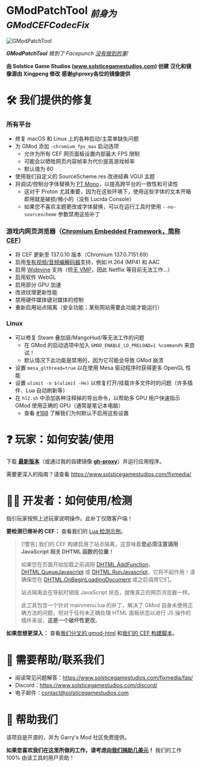 # GModPatchTool <sub>_前身为 GModCEFCodecFix_</sub>

![GModPatchTool](GModPatchToolLogo.png)

***GModPatchTool** 做到了 Facepunch [没有做到的事](https://github.com/Facepunch/gmod-html/pull/5)!*

**由 Solstice Game Studios (www.solsticegamestudios.com) 创建**
**汉化和镜像源由 Xingpeng 修改**
**感谢ghproxy各位的镜像提供**

# 🛠️ 我们提供的修复
### 所有平台
- 修复 macOS 和 Linux 上的各种启动/主菜单缺失问题
- 为 GMod 添加 `-chromium_fps_max` 启动选项
  - 允许为所有 CEF 网页面板设置内部最大 FPS 限制
  - 可能会以牺牲网页内容帧率为代价提高游戏帧率
  - 默认值为 60
- 使用我们自定义的 SourceScheme.res 改进经典 VGUI 主题
- 将调试/控制台字体替换为 [PT Mono](https://fonts.google.com/specimen/PT+Mono)，以提高跨平台的一致性和可读性
  - 这对于 Proton 尤其重要，因为在这些环境下，使用这些字体的文本开箱即用就是破损/微小的（没有 Lucida Console）
  - 如果您不喜欢主题更改或字体替换，可以在运行工具时使用 `--no-sourcescheme` 参数禁用这些补丁

### 游戏内网页浏览器（[Chromium Embedded Framework，简称 CEF](https://en.wikipedia.org/wiki/Chromium_Embedded_Framework)）
- 将 CEF 更新至 137.0.10 版本（Chromium 137.0.7151.69）
- 启用[专有视频/音频编解码器](https://www.chromium.org/audio-video)支持，例如 H.264 (MP4) 和 AAC
- 启用 [Widevine](https://www.widevine.com) 支持（但[无 VMP](https://github.com/solsticegamestudios/GModPatchTool/issues/100)，因此 Netflix 等目前无法工作...）
- 启用软件 WebGL
- 启用部分 GPU 加速
- 改进纹理更新性能
- 禁用硬件媒体键对媒体的控制
- 重新启用站点隔离（安全功能；某些网站需要此功能才能运行）

### Linux
- 可以修复 Steam 叠加层/MangoHud/等无法工作的问题
  - 在 GMod 的启动选项中加入 `GMOD_ENABLE_LD_PRELOAD=1 %command%` 来尝试！
  - 默认情况下此功能是禁用的，因为它可能会导致 GMod 崩溃
- 设置 `mesa_glthread=true` 以在使用 Mesa 驱动程序时获得更多 OpenGL 性能
- 设置 `ulimit -n $(ulimit -Hn)` 以修复打开/挂载许多文件时的问题（许多插件、Lua 自动刷新等）
- 在 `hl2.sh` 中添加各种注释掉的导出命令，以帮助多 GPU 用户快速指示 GMod 使用正确的 GPU（通常是笔记本电脑）
  - 查看 [#188](https://github.com/solsticegamestudios/GModPatchTool/issues/188) 了解我们为何默认不启用这些设置

# ❓ 玩家：如何安装/使用
下载 **[最新版本](https://github.com/solsticegamestudios/GModPatchTool/releases)**（或通过我的自建镜像 **[gh-proxy](https://gh.xpcdn.ggff.net/github.com/solsticegamestudios/GModPatchTool/releases)**）并运行应用程序。

需要更深入的指南？请查看 https://www.solsticegamestudios.com/fixmedia/

# 👩‍💻 开发者：如何使用/检测
指引玩家按照上述玩家说明操作。此补丁仅限客户端！

**要检测已修补的 CEF：** 查看我们的 [Lua 检测示例](examples/detection_example.lua)。

> [!警告]
> 我们的 CEF 构建启用了站点隔离，这意味着**您必须注意调用 JavaScript 相关 DHTML 函数的位置！**
>
> 如果您在页面开始加载之前调用 [DHTML.AddFunction](https://wiki.facepunch.com/gmod/DHTML:AddFunction)、[DHTML.QueueJavascript](https://wiki.facepunch.com/gmod/DHTML:QueueJavascript) 或 [DHTML.RunJavascript](https://wiki.facepunch.com/gmod/Panel:RunJavascript)，它将不起作用！请确保您在 [DHTML.OnBeginLoadingDocument](https://wiki.facepunch.com/gmod/Panel:OnBeginLoadingDocument) 或之后调用它们。
>
> 站点隔离会在导航时销毁 JavaScript 状态，就像真正的网页浏览器一样。
>
> 此工具包含一个针对 mainmenu.lua 的补丁，解决了 GMod 自身未使用正确方法的问题，但对于任何未正确处理 HTML 面板状态以进行 JS 操作的插件来说，**这是一个破坏性更改**。

**如果您想更深入：** 查看[我们分叉的 gmod-html](https://github.com/solsticegamestudios/gmod-html) 和[我们的 CEF 构建脚本](cef_build)。

# 📢 需要帮助/联系我们
* 阅读常见问题解答：https://www.solsticegamestudios.com/fixmedia/faq/
* Discord：https://www.solsticegamestudios.com/discord/
* 电子邮件：contact@solsticegamestudios.com

# 💖 帮助我们
该项目是开源的，并为 Garry's Mod 社区免费提供。

**如果您喜欢我们在这里所做的工作，请考虑[向我们捐助几美元](https://www.solsticegamestudios.com/donate/)！** 我们的工作 100% 由该工具的用户资助！